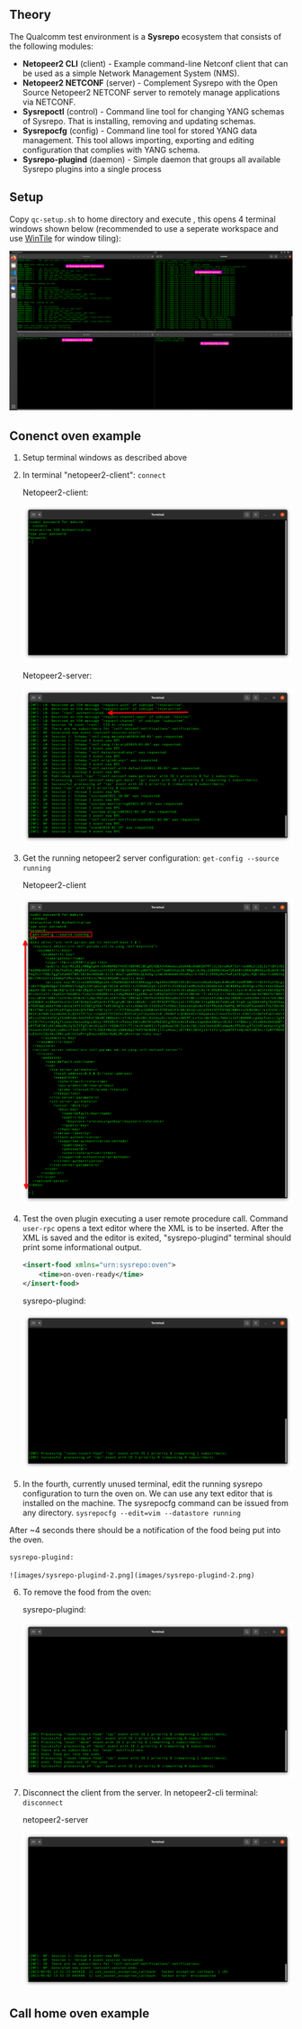 ## Theory

The Qualcomm test environment is a **Sysrepo** ecosystem that consists of the following modules:

- **Netopeer2 CLI** (client) - Example command-line Netconf client that can be used as a simple Network Management System (NMS).
- **Netopeer2 NETCONF** (server) - Complement Sysrepo with the Open Source Netopeer2 NETCONF server to remotely manage applications via NETCONF. 
- **Sysrepoctl** (control) - Command line tool for changing YANG schemas of Sysrepo. That is installing, removing and updating schemas.
- **Sysrepocfg** (config) - Command line tool for stored YANG data management. This tool allows importing, exporting and editing configuration that complies with YANG schema.
- **Sysrepo-plugind** (daemon) - Simple daemon that groups all available Sysrepo plugins into a single process

## Setup

Copy `qc-setup.sh` to home directory and execute , this opens 4 terminal windows shown below (recommended to use a seperate workspace and use [WinTile](https://extensions.gnome.org/extension/1723/wintile-windows-10-window-tiling-for-gnome/) for window tiling): 

![images/qc-setup.png](images/qc-setup.png)

## Conenct oven example

1. Setup terminal windows as described above
2. In terminal "netopeer2-client": `connect`
   
    Netopeer2-client:

    ![images/netopeer2-client.png](images/netopeer2-client.png)

    Netopeer2-server:

    ![images/netopeer2-server.png](images/netopeer2-server.png)

3. Get the running netopeer2 server configuration: `get-config --source running`

    Netopeer2-client

    ![images/netopeer2-client-2.png](images/netopeer2-client-2.png)

4. Test the oven plugin executing a user remote procedure call. Command `user-rpc` opens a text editor where the XML is to be inserted. After the XML is saved and the editor is exited, "sysrepo-plugind" terminal should print some informational output.

    ```xml
    <insert-food xmlns="urn:sysrepo:oven">
        <time>on-oven-ready</time>
    </insert-food>
    ```

    sysrepo-plugind: 

    ![images/sysrepo-plugind.png](images/sysrepo-plugind.png)

5. In the fourth, currently unused terminal, edit the running sysrepo configuration to turn the oven on. We can use any text editor that is installed on the machine. The sysrepocfg command can be issued from any directory. `sysrepocfg --edit=vim --datastore running`

After ~4 seconds there should be a notification of the food being put into the oven.

    sysrepo-plugind:

    ![images/sysrepo-plugind-2.png](images/sysrepo-plugind-2.png)

6. To remove the food from the oven:

    sysrepo-plugind:

    ![images/sysrepo-plugind-3.png](images/sysrepo-plugind-3.png)

7. Disconnect the client from the server. In netopeer2-cli terminal: `disconnect`

    netopeer2-server

    ![images/netopeer2-server-2.png](images/netopeer2-server-2.png)

## Call home oven example
